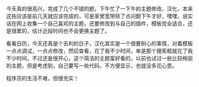 <!--
.. title: 8-8 随笔
.. slug: 8-8
.. date: 2013-04-07T06:41:27+08:00
.. tags:
.. link:
.. description:
.. type: text
-->

今天真的很高兴，完成了几个不错的题，下午忙了一下午的主题修改，汉化，本来这些应该是前几天就应该完成的，可是家里宽带除了点问题下午才好，嘿嘿，说实话在网上收集一个自己喜欢的主题，还要修改到与自己的插件，模板完全适合，还是很累的，估计近段时间也不会更换主题了。

看看日历，今天还真是个吉利的日子，汉化其实是一个很要耐心的事情，对着模板一点点调试，一点点修改，然后查看，花了我不少时间，单是那个搜索框就花了我不少时间，不过还是很开心，这个简洁的主题蛮好看的，以前也试过一些比较绚丽的主题，但是考虑到，自己要写一些代码，不方便显示，也就没多花心思。

程序员的生活不难，但很充实！